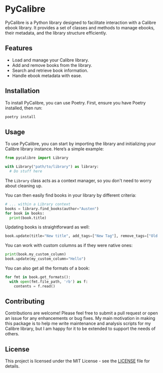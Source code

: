 # PyCalibre

PyCalibre is a Python library designed to facilitate interaction with a Calibre ebook library. It provides a set of classes and methods to manage ebooks, their metadata, and the library structure efficiently.

## Features

- Load and manage your Calibre library.
- Add and remove books from the library.
- Search and retrieve book information.
- Handle ebook metadata with ease.

## Installation

To install PyCalibre, you can use Poetry. First, ensure you have Poetry installed, then run:

```bash
poetry install
```

## Usage

To use PyCalibre, you can start by importing the library and initializing your Calibre library instance. Here’s a simple example:

```python
from pycalibre import Library

with Library("path/to/library") as library:
  # Do stuff here
```

The `Library` class acts as a context manager, so you don't need to worry about cleaning up.

You can then easily find books in your library by different criteria:

```python
# ... within a Library context
books = library.find_books(author="Austen")
for book in books:
  print(book.title)
```

Updating books is straightforward as well:

```python
book.update(title="New title", add_tags=["New Tag"], remove_tags=["Old Tag"])
```

You can work with custom columns as if they were native ones:

```python
print(book.my_custom_column)
book.update(my_custom_column="Hello")
```

You can also get all the formats of a book:

```python
for fmt in book.get_formats():
  with open(fmt.file_path, 'rb') as f:
    contents = f.read()
```

## Contributing

Contributions are welcome! Please feel free to submit a pull request or open an issue for any enhancements or bug fixes. My main motivation in making this package is to help me write maintenance and analysis scripts for my Calibre library, but I am happy for it to be extended to support the needs of others.

## License

This project is licensed under the MIT License - see the [LICENSE](LICENSE) file for details.